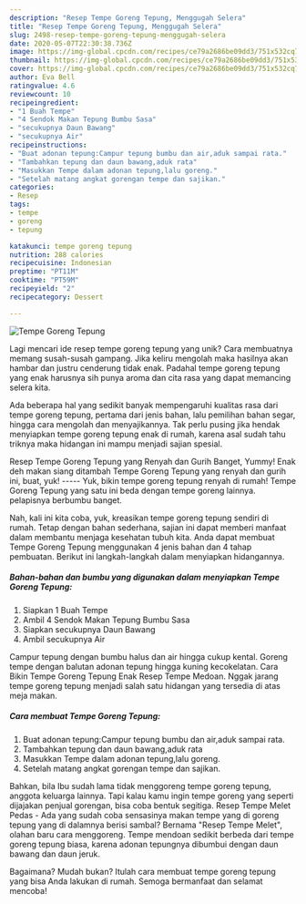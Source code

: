 ```yaml
---
description: "Resep Tempe Goreng Tepung, Menggugah Selera"
title: "Resep Tempe Goreng Tepung, Menggugah Selera"
slug: 2498-resep-tempe-goreng-tepung-menggugah-selera
date: 2020-05-07T22:30:38.736Z
image: https://img-global.cpcdn.com/recipes/ce79a2686be09dd3/751x532cq70/tempe-goreng-tepung-foto-resep-utama.jpg
thumbnail: https://img-global.cpcdn.com/recipes/ce79a2686be09dd3/751x532cq70/tempe-goreng-tepung-foto-resep-utama.jpg
cover: https://img-global.cpcdn.com/recipes/ce79a2686be09dd3/751x532cq70/tempe-goreng-tepung-foto-resep-utama.jpg
author: Eva Bell
ratingvalue: 4.6
reviewcount: 10
recipeingredient:
- "1 Buah Tempe"
- "4 Sendok Makan Tepung Bumbu Sasa"
- "secukupnya Daun Bawang"
- "secukupnya Air"
recipeinstructions:
- "Buat adonan tepung:Campur tepung bumbu dan air,aduk sampai rata."
- "Tambahkan tepung dan daun bawang,aduk rata"
- "Masukkan Tempe dalam adonan tepung,lalu goreng."
- "Setelah matang angkat gorengan tempe dan sajikan."
categories:
- Resep
tags:
- tempe
- goreng
- tepung

katakunci: tempe goreng tepung 
nutrition: 288 calories
recipecuisine: Indonesian
preptime: "PT11M"
cooktime: "PT59M"
recipeyield: "2"
recipecategory: Dessert

---
```



![Tempe Goreng Tepung](https://img-global.cpcdn.com/recipes/ce79a2686be09dd3/751x532cq70/tempe-goreng-tepung-foto-resep-utama.jpg)

Lagi mencari ide resep tempe goreng tepung yang unik? Cara membuatnya memang susah-susah gampang. Jika keliru mengolah maka hasilnya akan hambar dan justru cenderung tidak enak. Padahal tempe goreng tepung yang enak harusnya sih punya aroma dan cita rasa yang dapat memancing selera kita.

Ada beberapa hal yang sedikit banyak mempengaruhi kualitas rasa dari tempe goreng tepung, pertama dari jenis bahan, lalu pemilihan bahan segar, hingga cara mengolah dan menyajikannya. Tak perlu pusing jika hendak menyiapkan tempe goreng tepung enak di rumah, karena asal sudah tahu triknya maka hidangan ini mampu menjadi sajian spesial.

Resep Tempe Goreng Tepung yang Renyah dan Gurih Banget, Yummy! Enak deh makan siang ditambah Tempe Goreng Tepung yang renyah dan gurih ini, buat, yuk! ----- Yuk, bikin tempe goreng tepung renyah di rumah! Tempe Goreng Tepung yang satu ini beda dengan tempe goreng lainnya. pelapisnya berbumbu banget.


Nah, kali ini kita coba, yuk, kreasikan tempe goreng tepung sendiri di rumah. Tetap dengan bahan sederhana, sajian ini dapat memberi manfaat dalam membantu menjaga kesehatan tubuh kita. Anda dapat membuat Tempe Goreng Tepung menggunakan 4 jenis bahan dan 4 tahap pembuatan. Berikut ini langkah-langkah dalam menyiapkan hidangannya.

<!--inarticleads1-->

##### Bahan-bahan dan bumbu yang digunakan dalam menyiapkan Tempe Goreng Tepung:

1. Siapkan 1 Buah Tempe
1. Ambil 4 Sendok Makan Tepung Bumbu Sasa
1. Siapkan secukupnya Daun Bawang
1. Ambil secukupnya Air


Campur tepung dengan bumbu halus dan air hingga cukup kental. Goreng tempe dengan balutan adonan tepung hingga kuning kecokelatan. Cara Bikin Tempe Goreng Tepung Enak Resep Tempe Medoan. Nggak jarang tempe goreng tepung menjadi salah satu hidangan yang tersedia di atas meja makan. 

<!--inarticleads2-->

##### Cara membuat Tempe Goreng Tepung:

1. Buat adonan tepung:Campur tepung bumbu dan air,aduk sampai rata.
1. Tambahkan tepung dan daun bawang,aduk rata
1. Masukkan Tempe dalam adonan tepung,lalu goreng.
1. Setelah matang angkat gorengan tempe dan sajikan.


Bahkan, bila Ibu sudah lama tidak menggoreng tempe goreng tepung, anggota keluarga lainnya. Tapi kalau kamu ingin tempe goreng yang seperti dijajakan penjual gorengan, bisa coba bentuk segitiga. Resep Tempe Melet Pedas - Ada yang sudah coba sensasinya makan tempe yang di goreng tepung yang di dalamnya berisi sambal? Bernama &#34;Resep Tempe Melet&#34;, olahan baru cara menggoreng. Tempe mendoan sedikit berbeda dari tempe goreng tepung biasa, karena adonan tepungnya dibumbui dengan daun bawang dan daun jeruk. 

Bagaimana? Mudah bukan? Itulah cara membuat tempe goreng tepung yang bisa Anda lakukan di rumah. Semoga bermanfaat dan selamat mencoba!
